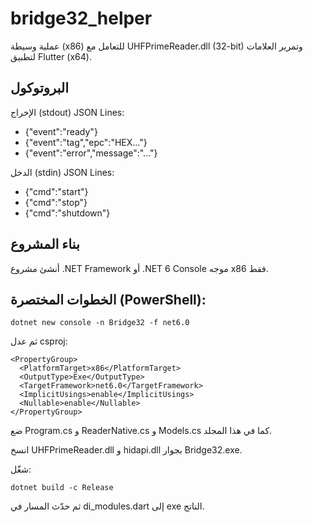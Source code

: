 # bridge32_helper

عملية وسيطة (x86) للتعامل مع UHFPrimeReader.dll (32-bit) وتمرير العلامات لتطبيق Flutter (x64).

## البروتوكول

الإخراج (stdout) JSON Lines:

- {"event":"ready"}
- {"event":"tag","epc":"HEX..."}
- {"event":"error","message":"..."}

الدخل (stdin) JSON Lines:

- {"cmd":"start"}
- {"cmd":"stop"}
- {"cmd":"shutdown"}

## بناء المشروع

أنشئ مشروع .NET Framework أو .NET 6 Console موجه x86 فقط.

## الخطوات المختصرة (PowerShell):

```
dotnet new console -n Bridge32 -f net6.0
```

ثم عدل csproj:

```
<PropertyGroup>
  <PlatformTarget>x86</PlatformTarget>
  <OutputType>Exe</OutputType>
  <TargetFramework>net6.0</TargetFramework>
  <ImplicitUsings>enable</ImplicitUsings>
  <Nullable>enable</Nullable>
</PropertyGroup>
```

ضع Program.cs و ReaderNative.cs و Models.cs كما في هذا المجلد.

انسخ UHFPrimeReader.dll و hidapi.dll بجوار Bridge32.exe.

شغّل:

```
dotnet build -c Release
```

ثم حدّث المسار في di_modules.dart إلى exe الناتج.
